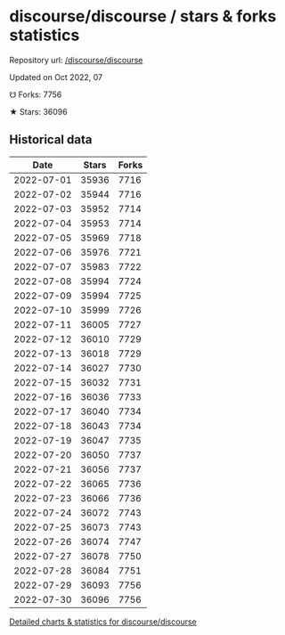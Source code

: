 # discourse/discourse / stars & forks statistics

Repository url: [/discourse/discourse](https://github.com/discourse/discourse)

Updated on Oct 2022, 07

☋ Forks: 7756

★ Stars: 36096

## Historical data
| Date | Stars | Forks |
|------|-------|-------|
| 2022-07-01 | 35936 | 7716 | 
| 2022-07-02 | 35944 | 7716 | 
| 2022-07-03 | 35952 | 7714 | 
| 2022-07-04 | 35953 | 7714 | 
| 2022-07-05 | 35969 | 7718 | 
| 2022-07-06 | 35976 | 7721 | 
| 2022-07-07 | 35983 | 7722 | 
| 2022-07-08 | 35994 | 7724 | 
| 2022-07-09 | 35994 | 7725 | 
| 2022-07-10 | 35999 | 7726 | 
| 2022-07-11 | 36005 | 7727 | 
| 2022-07-12 | 36010 | 7729 | 
| 2022-07-13 | 36018 | 7729 | 
| 2022-07-14 | 36027 | 7730 | 
| 2022-07-15 | 36032 | 7731 | 
| 2022-07-16 | 36036 | 7733 | 
| 2022-07-17 | 36040 | 7734 | 
| 2022-07-18 | 36043 | 7734 | 
| 2022-07-19 | 36047 | 7735 | 
| 2022-07-20 | 36050 | 7737 | 
| 2022-07-21 | 36056 | 7737 | 
| 2022-07-22 | 36065 | 7736 | 
| 2022-07-23 | 36066 | 7736 | 
| 2022-07-24 | 36072 | 7743 | 
| 2022-07-25 | 36073 | 7743 | 
| 2022-07-26 | 36074 | 7747 | 
| 2022-07-27 | 36078 | 7750 | 
| 2022-07-28 | 36084 | 7751 | 
| 2022-07-29 | 36093 | 7756 | 
| 2022-07-30 | 36096 | 7756 | 


[Detailed charts & statistics for discourse/discourse](https://reviewgithub.com/rep/discourse/discourse)
